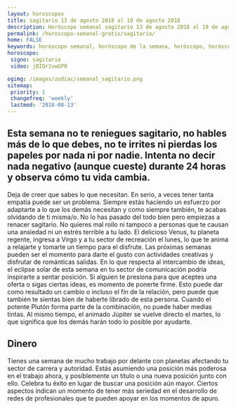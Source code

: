 ```yaml
---
layout: horoscopos
title: sagitario 13 de agosto 2018 al 19 de agosto 2018 
description: Horóscopo semanal sagitario 13 de agosto 2018 al 19 de agosto 2018. Esta semana no te reniegues sagitario, no hables más de lo que debes, no te irrites ni pierdas los papeles por nada ni por nadie. Intenta no decir nada negativo (aunque cueste) durante 24 horas y observa cómo tu vida cambia. 
permalink: /horoscopo-semanal-gratis/sagitario/
home: FALSE
keywords: horóscopo semanal, horóscopo de la semana, horóscopo, horóscopo gratis,horóscopos, horóscopo esperanza gracia, horoscopos sagitario la semana, horóscopos gratis, Tarot, Astrologia, Zodíaco, sagitario, horoscopo gratis, semanal
horoscopo:
 signo: sagitario
 video: jBIQr1vwGP0

ogimg: /images/zodiac/semanal_sagitario.png
sitemap:
 priority: 1
 changefreq: 'weekly'
 lastmod: '2018-08-13'
---
```




## Esta semana no te reniegues sagitario, no hables más de lo que debes, no te irrites ni pierdas los papeles por nada ni por nadie. Intenta no decir nada negativo (aunque cueste) durante 24 horas y observa cómo tu vida cambia. 

Deja de creer que sabes lo que necesitan. En serio, a veces tener tanta empatía puede ser un problema. Siempre estás haciendo un esfuerzo por adaptarte a lo que los demás necesitan y como siempre también, te acabas olvidando de ti misma/o. 
 No lo has pasado del todo bien pero empiezas a renacer sagitario. No quieres mal rollo ni tampoco a personas que te causan una ansiedad ni un estrés terrible a tu lado.
El delicioso Venus, tu planeta regente, ingresa a Virgo y a tu sector de recreación el lunes, lo que te anima a relajarte y tomarte un tiempo para el disfrute. Las próximas semanas pueden ser el momento para darte el gusto con actividades creativas y disfrutar de románticas salidas. 
 En lo que respecta al intercambio de ideas, el eclipse solar de esta semana en tu sector de comunicación podría inspirarte a sentar posición. Si alguien te presiona para que aceptes una oferta o sigas ciertas ideas, es momento de ponerte firme. Esto puede dar como resultado un cambio o incluso el fin de la relación, pero puede que también te sientas bien de haberte librado de esta persona. Cuando el potente Plutón forma parte de la combinación, no puede haber medias tintas. Al mismo tiempo, el animado Júpiter se vuelve directo el martes, lo que significa que los demás harán todo lo posible por ayudarte.

## Dinero

Tienes una semana de mucho trabajo por delante con planetas afectando tu sector de carrera y autoridad. Estás asumiendo una posición más poderosa en el trabajo ahora, y posiblemente un título o una nueva posición junto con ello. Celebra tu éxito en lugar de buscar una posición aún mayor. Ciertos aspectos indican un momento de tener más seriedad en el desarrollo de redes de profesionales que te pueden apoyar en los momentos de apuro.